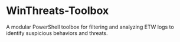 # WinThreats-Toolbox
A modular PowerShell toolbox for filtering and analyzing ETW logs to identify suspicious behaviors and threats.
